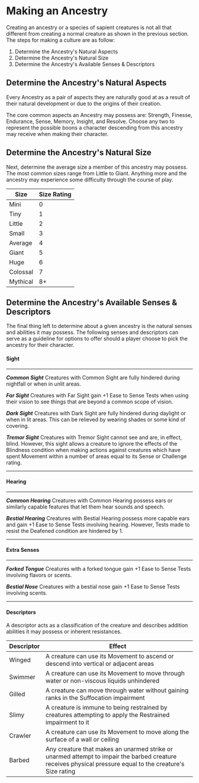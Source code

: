 # Making an Ancestry
Creating an ancestry or a species of sapient creatures is not all that different from creating a normal creature as shown in the previous section. The steps for making a culture are as follow:

1. Determine the Ancestry's Natural Aspects
2. Determine the Ancestry's Natural Size
3. Determine the Ancestry's Available Senses & Descriptors

## Determine the Ancestry's Natural Aspects
Every Ancestry as a pair of aspects they are naturally good at as a result of their natural development or due to the origins of their creation.

The core common aspects an Ancestry may possess are: Strength, Finesse, Endurance, Sense, Memory, Insight, and Resolve. Choose any two to represent the possible boons a character descending from this ancestry may receive when making their character.

## Determine the Ancestry's Natural Size
Next, determine the average size a member of this ancestry may possess. The most common sizes range from Little to Giant. Anything more and the ancestry may experience some difficulty through the course of play.

|Size|Size Rating|
|-|-|
|Mini| 0|
|Tiny| 1|
|Little| 2|
|Small| 3|
|Average| 4|
|Giant| 5|
|Huge| 6|
|Colossal| 7|
|Mythical| 8+|

## Determine the Ancestry's Available Senses & Descriptors
The final thing left to determine about a given ancestry is the natural senses and abilities it may possess. The following senses and descriptors can serve as a guideline for options to offer should a player choose to pick the ancestry for their character.

#### **Sight**
___
***Common Sight***
Creatures with Common Sight are fully hindered during nightfall or when in unlit areas.

***Far Sight***
Creatures with Far Sight gain +1 Ease to Sense Tests when using their vision to see things that are beyond a common scope of vision.

***Dark Sight***
Creatures with Dark Sight are fully hindered during daylight or when in lit areas. This can be relieved by wearing shades or some kind of covering.

***Tremor Sight***
Creatures with Tremor Sight cannot see and are, in effect, blind. However, this sight allows a creature to ignore the effects of the Blindness condition when making actions against creatures which have spent Movement within a number of areas equal to its Sense or Challenge rating.
___
#### **Hearing**
___
***Common Hearing*** Creatures with Common Hearing possess ears or similarly capable features that let them hear sounds and speech.

***Bestial Hearing*** Creatures with Bestial Hearing possess more capable ears and gain +1 Ease to Sense Tests involving hearing. However, Tests made to resist the Deafened condition are hindered by 1.
___
#### **Extra Senses**
___
***Forked Tongue*** Creatures with a forked tongue gain +1 Ease to Sense Tests involving flavors or scents.

***Bestial Nose*** Creatures with a bestial nose gain +1 Ease to Sense Tests involving scents.
___
#### **Descriptors**
A descriptor acts as a classification of the creature and describes addition abilities it may possess or inherent resistances.

|Descriptor|Effect|
|-|-|
|Winged|A creature can use its Movement to ascend or descend into vertical or adjacent areas|
|Swimmer|A creature can use its Movement to move through water or non-viscous liquids unhindered|
|Gilled|A creature can move through water without gaining ranks in the Suffocation impairment|
|Slimy|A creature is immune to being restrained by creatures attempting to apply the Restrained impairment to it|
|Crawler|A creature can use its Movement to move along the surface of a wall or ceiling|
|Barbed|Any creature that makes an unarmed strike or unarmed attempt to impair the barbed creature receives physical pressure equal to the creature's Size rating|
